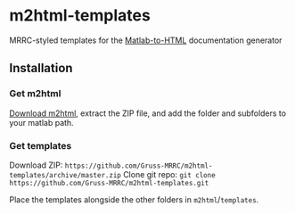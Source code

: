 m2html-templates
================

MRRC-styled templates for the [Matlab-to-HTML][m2html] documentation generator

Installation
----------

### Get m2html

[Download m2html][download], extract the ZIP file, and add the folder and subfolders to your matlab path.

### Get templates

Download ZIP: `https://github.com/Gruss-MRRC/m2html-templates/archive/master.zip`
Clone git repo: `git clone https://github.com/Gruss-MRRC/m2html-templates.git`

Place the templates alongside the other folders in `m2html`/`templates`.

[M2HTML]: http://www.artefact.tk/software/matlab/m2html/
[download]: http://www.artefact.tk/software/matlab/m2html/m2html.zip
